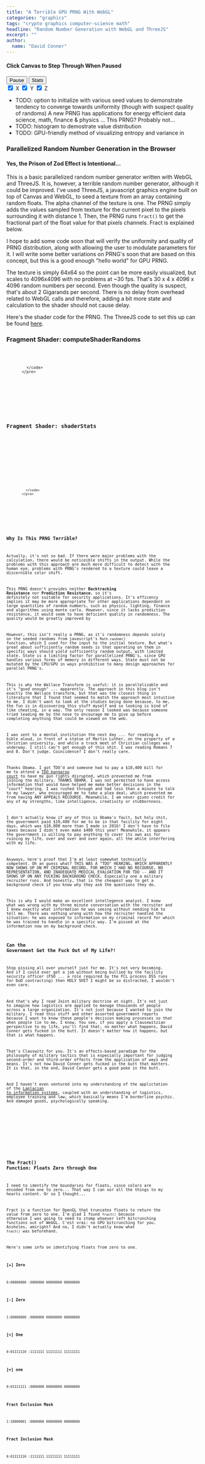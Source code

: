 ```yaml
---
title: "A Terrible GPU PRNG With WebGL"
categories: "graphics"
tags: "crypto graphics computer-science math"
headline: "Random Number Generation with WebGL and ThreeJS"
excerpt: ""
author:
  name: "David Conner"
---
```


#### Click Canvas to Step Through When Paused

<div class="row">
  <div class="col-sm-3 col-xs-6">
    <button id="btn-pause" class="btn btn-default" onclick="togglePause()">Pause</button>
    <button id="btn-stats" class="btn btn-default" onclick="toggleStats()">Stats</button>
  </div>
</div>

<div class="row">
  <div class="col-sm-3 col-xs-6">
    <label class="checkbox-inline">
      <input type="checkbox" id="chk-random-variable-1" checked onclick="changeStatsDisplayVars()"> X
    </label>
    <label class="checkbox-inline">
      <input type="checkbox" id="chk-random-variable-2" checked onclick="changeStatsDisplayVars()"> Y
    </label>
    <label class="checkbox-inline">
      <input type="checkbox" id="chk-random-variable-3" checked onclick="changeStatsDisplayVars()"> Z
    </label>
  </div>
</div>

- TODO: option to initialize with various seed values to demonstrate
  tendency to converge towards uniformity (though with suspect
  quality of randoms) A new PRNG has applications for energy efficient
  data science, math, finance & physics ... This PRNG? Probably not...
- TODO: histogram to demostrate value distribution
- TODO: GPU-friendly method of visualizing entropy and variance in


### Parallelized Random Number Generation in the Browser

#### Yes, the Prison of Zod Effect is Intentional...

This is a basic parallelized random number generator written with
WebGL and ThreeJS. It is, however, a terrible random number generator,
although it could be improved. I've used ThreeJS, a javascript
graphics engine built on top of Canvas and WebGL, to seed a texture
from an array containing random floats.  The alpha channel of the
texture is one. The PRNG simply adds the values sampled from texture
for the current pixel to the pixels surrounding it with distance 1.
Then, the PRNG runs `fract()` to get the fractional part of the float
value for that pixels channels. Fract is explained below.

I hope to add some code soon that will verify the uniformity and
quality of PRNG distribution, along with allowing the user to modulate
parameters for it.  I will write some better variations on PRNG's soon
that are based on this concept, but this is a good enough "hello
world" for GPU PRNG.

The texture is simply 64x64 so the point can be more easily
visualized, but scales to 4096x4096 with no problems at ~30 fps.
That's 30 x 4 x 4096 x 4096 random numbers per second.  Even though
the quality is suspect, that's about 2 Gigarands per second.  There is
no delay from overhead related to WebGL calls and therefore, adding a
bit more state and calculation to the shader should not cause delay.

Here's the shader code for the PRNG. The ThreeJS code to set this up
can be found [here](/js/3d/2017-01-04-webgl-gpu-prng.js).

### Fragment Shader: computeShaderRandoms

<p>
  <figure class="highlight">
    <pre>
      <code id="codeComputeShaderRandoms" class="language-c" data-lang="c">

      </code>
    </pre>
  </figure>
</p>

### Fragment Shader: shaderStats

<p>
  <figure class="highlight">
    <pre>
      <code id="codeShaderStats" class="language-c" data-lang="c">

      </code>
    </pre>
  </figure>
</p>

### Why Is This PRNG Terrible?

Actually, it's not so bad. If there were major problems with the
calculation, there would be noticeible shifts in the output. While the
problems with this approach are much more difficult to detect with the
human eye, problems with PRNG's rendered to a texture could leave a
discernible color shift.

This PRNG doesn't provides neither **Backtracking Resistance** nor
**Prediction Resistance**, so it's definitely not suitable for security
applications. It's efficency implies it may be more appropriate for
other applications dependent on large quantities of random numbers, such
as physics, lighting, finance and algorithms using monte carlo. However,
since it lacks prediction resistence, it would seem to have deficient
quality in randomness. The quality would be greatly improved by

However, this isn't really a PRNG, as it's randomness depends solely
on the seeded randoms from javascript's `Math.random()` function,
which I used for the input to the initial texture. But what's great
about sufficiently random seeds is that operating on them in specific
ways should yield sufficiently random output, with limited
state. State is a limiting factor for parallelized PRNG's, since GPU
handles various forms of memory in different ways. State must not be
mutated by the CPU/GPU in ways prohibitive to many design approaches
for parallel PRNG's.

This is why the Wallace Transform is useful: it is parallelizable and
it's "good enough" ... apparently. The approach in this blog isn't
exactly the Wallace transform, but that was the closest thing in
literature that I found that seemed to match the approach most
intuitive to me. I didn't want to look at the studies being done
because, to me, the fun is in discovering this stuff myself and so
looking is kind of like cheating, in a way. The only reason I looked
was because someone tried leading me by the nose to encourage me to
give up before completing anything that could be viewed on the web.

I was sent to a mental institution the next day ... for reading a
bible aloud, in front of a statue of Martin Luther, on the property of
a Christian university, and while a track meet of Christian colleges
was underway. I still can't get enough of this shit. I was reading
Romans 7 and 8. Don't judge. Coincidence? I don't really care.

Thanks Obama. I got TDO'd and someone had to pay a $10,400 bill for me
to attend a
[TDO kangaroo court](https://vacode.org/2016/37.2/3/8/4/37.2-809/) to
have my gun rights disrupted, which prevented me from joining the
military. THANKS OBAMA. I was not permitted to have access information
that would have helped me make better decisions in the "court"
hearing. I was rushed through and had less than a minute to talk to my
lawyer, who encouraged me to take a plea deal, which prevented me from
having ANY APPEALS RECOURSE.  Meanwhile, I am never given credit for
any of my strengths, like intelligence, creativity or stubbornness.

I don't actually know if any of this is Obama's fault, but holy shit,
the government paid $10,400 for me to be in that facility for eight
days, which was $10,000 more than I made in 2016! I don't have to file
taxes because I didn't even make $400 this year!  Meanwhile, it
appears the government is willing to pay anything to cover its own ass
for ruining my life, over and over and over again, all the while
interfering with my life.

Anyways, here's proof that I'm at least somewhat technically
competent. Oh an guess what? THIS WAS A "TDO" HEARING, WHICH
APPARENTLY NOW SHOWS UP ON MY CRIMINAL RECORD, FOR WHICH I HAD NO
RECOURSE, NO REPRESENTATION, AND INADEQUATE MEDICAL EVALUATION FOR TDO
-- AND IT SHOWS UP ON ANY FUCKING BACKGROUND CHECK.  Especially one a
military recruiter runs. And honestly, that is the cheapest way to get
a background check if you know why they ask the questions they do.

This is why I would make an excellent intellegence analyst. I knew
what was wrong with my three minute conversation with the recruiter
and I knew exactly what information he was seeing without needing him
to tell me. There was nothing wrong with how the recruiter handled the
situation: he was exposed to information on my criminal record for
which he was trained to handle in a specific way. I'm pissed at the
information now on my background check.

### Can the Government Get the Fuck Out of My Life?!

Stop pissing all over yourself just for me. It's not very becoming.
And if I could ever get a job without being bullied by the facility
security officer (FSO ... a role required by the FCL process DSS runs
for DoD contracting) then HOLY SHIT I might be so distracted, I
wouldn't even care.

And that's why I read Joint military doctrine at night. It's not just
to imagine how logistics are applied to manage thousands of people
across a large organization. It's not just because I wanted to join
the military. I read this stuff and other assorted government reports
because I want to know these people's decision making processes so
that when people lie to me, I know. You see, if you apply a
Clausewitzian perspective to my life, you'll find that, no matter what
happens, David Conner gets fucked in the butt. It doesn't matter how
it happens, but that is what happens.

That's Clauswitz for you. It's an effects-based paradigm for the
philosophy of military tactics that is especially important for
judging second-order and third-order effects from the application of
ways and means. It's not how David Conner gets fucked in the butt
that matters. It is that, in the end, David Conner gets a good poke
in the butt.

And I haven't even ventured into my understanding of the applictation
of the
[Laplacian to information systems](https://github.com/dcunited001/dcunited001.github.io/blob/sources/_drafts/facets-of-greatness-systems-theory.md),
coupled with an understanding of logistics, employee training and law,
which basically means I'm borderline psychic. And damaged goods,
psychologically speaking.

<script type="x-shader/x-fragment" id="computeShaderRandoms">
  uniform float randomStepSeed;

  void main() {
    vec2 uv = gl_FragCoord.xy / resolution.xy;
    vec4 texel = texture2D(varRandom, uv);

    vec2 texelCoords[4];
    texelCoords[0] = mod(gl_FragCoord.xy + vec2( 0.0, -1.0), resolution.xy) / resolution.xy;
    texelCoords[1] = mod(gl_FragCoord.xy + vec2( 1.0,  0.0), resolution.xy) / resolution.xy;
    texelCoords[2] = mod(gl_FragCoord.xy + vec2( 0.0,  1.0), resolution.xy) / resolution.xy;
    texelCoords[3] = mod(gl_FragCoord.xy + vec2(-1.0,  1.0), resolution.xy) / resolution.xy;

    vec4 texels[4];
    texels[0] = texture2D(varRandom, texelCoords[0]);
    texels[1] = texture2D(varRandom, texelCoords[1]);
    texels[2] = texture2D(varRandom, texelCoords[2]);
    texels[3] = texture2D(varRandom, texelCoords[3]);

    // multiply by primes and add/subract to counter a binary-additive color-shift...
    // - binary addition is simply a recursive bitwise xor + bitshift, which means that
    //   the probability of a change in leading digits is correlated to the number
    //   and position of sequential zeros. this makes it a bit harder to change one
    //   side or the other with simply additive functions...
    //   - the reasoning behind this is the same as why magnitude metrics (seismic, etc)
    //     are more likely to lead with a one or a lower digit than a higher digit.
    // - if i could xor, i wouldn't need this.
    // - also added a random seed,
    //   - it's the same for each step. that's not idea, but with bitcrunching functions,
    //     i can mix the numbers and seed(s) more randomly

    vec4 newTexel = fract(3.0 * texel -
      fract(5.0  * texels[0]) +
      fract(7.0  * texels[1]) -
      fract(11.0 * texels[2]) +
      fract(13.0 * texels[3] * randomStepSeed));

    gl_FragColor = vec4(newTexel.x, newTexel.y, newTexel.z, 1.0);
  }</script>

<script type="x-shader/x-fragment" id="shaderStats">
  uniform float showVariables;

  void main() {
    vec2 uv = gl_FragCoord.xy / resolution.xy;
    vec4 texels[ballArea];
    vec4 texelSum = vec4(0.0, 0.0, 0.0, 0.0);

    for (int i=0; i < ballSize; i++) {
      for (int j=0; j < ballSize; j++) {
        // a neighborhood w/ ball indexed down & right is mostly equivalent
        vec2 texelCoords = fract((gl_FragCoord.xy + vec2(i,j)) /resolution.xy);
        texels[i * ballSize + j] = texture2D(varRandom, texelCoords);
        texelSum = texelSum + texels[i * ballSize + j];
      }
    }

    vec4 texel = texelSum / vec4(ballArea, ballArea, ballArea, ballArea);
    bool showX = mod(showVariables, 2.0) < 1.0;
    bool showY = mod(showVariables, 3.0) < 1.0;
    bool showZ = mod(showVariables, 5.0) < 1.0;

    //showX = true;
    //showY = false;
    //showZ = false;

    // bitmask (additive) is a group parallel to n-coprimes (multiplicative)
    // - something i explored as a kid, encoding values with a kind of prime-binary
    // - i explored this because i didn't understand how Assembler could process/encode
    //   values *and* instructions in total binary. this was before i had ever
    //   programmed.
    // - OMFG WHY ARE BITMASKING OPS NOT INCLUDED IN WEBGL?
    gl_FragColor = vec4(0.0, 0.0, 0.0, 0.0);

    if (showX) {
      gl_FragColor.x = texel.x;
    } else {
      // TODO: mix texel value to appear more grey
      //gl_FragColor.x = 0.5;
    }

    if (showY) {
      gl_FragColor.y = texel.y;
    } else {
      //gl_FragColor.y = 0.5;
    }

    if (showZ) {
      gl_FragColor.z = texel.z;
    } else {
      //gl_FragColor.z = 0.5;
    }

    gl_FragColor.w = texel.w;
  }</script>

<script type="x-shader/x-fragment" id="shaderEntropyBool">
  void main() {

    // should return the 2d texture coord,
    // - but scaled properly for the 3rd dimension
    float numEvents = entropyDistEventOutcomes;
    numEvents = 4.0;

    vec2 texelUV = gl_FragCoord.xy / resolution.xy;
    vec4 texel = texture2D(varRandom, texelUV);
    texel = vec4(floor(texel * numEvents).xyz, texel.w);

    vec2 res = vec2(entropyDistEventOutcomes * resolution.x, resolution.y);
    vec2 uv = gl_FragCoord.xy / res;
    //float xzOffset = fract(uv.x * numEvents);
    float xzOffset = fract(uv.x * numEvents);

    //float xzOffset = float(int(u.x * numEvents) / int(numEvents)), numEvents);

    // there should be one pixel set to 'true' per x-z segment
    gl_FragColor.x = (xzOffset == texel.x ? 1.0 : 0.0);
    gl_FragColor.y = (xzOffset == texel.y ? 1.0 : 0.0);
    gl_FragColor.z = (xzOffset == texel.z ? 1.0 : 0.0);

    gl_FragColor.x = xzOffset;
    gl_FragColor.w = 1.0;
    //vec4 texels[];
  }
</script>


<script type="x-shader/x-fragment" id="shaderEntropyDist">
  void main() {
    gl_FragColor = vec4(0.0, 0.0, 0.0, 0.0);
  }
</script>

<script type="x-shader/x-fragment" id="shaderEntropy">
  uniform float showVariables;

  void main() {
    vec2 res = vec2(entropyDistEventOutcomes * resolution.x, resolution.y);
    vec2 uv = gl_FragCoord.xy / res;

    gl_FragColor = vec4(uv, 0.0, 0.0);
    //gl_FragColor = vec4(0.0, 0.0, 0.0, 0.0);
  }
</script>


### The Fract() Function: Floats Zero through One

I need to identify the boundaries for floats, since colors are encoded
from one to zero... That way I can xor all the things to my hearts
content. Or so I thought...

Fract is a function for OpenGL that truncates floats to return the
value from zero to one. I'm glad I found `fract()` because otherwise I
was going to need to stomp whoever left bitcrunching functions out of
WebGL.  C'est vrai: no GPU bitcrunching for you. Assholes, amiright?
And no, I didn't actually know what `fract()` was beforehand.

Here's some info on identifying floats from zero to one.

#### [+] Zero

```
0:00000000 :0000000 00000000 00000000
```

#### [-] Zero

```
1:00000000 :0000000 00000000 00000000
```

#### [<] One

```
0:01111110 :1111111 11111111 11111111
```

#### [=] one

```
0:01111111 :0000000 00000000 00000000
```

#### Fract Exclusion Mask

```
1:10000001 :0000000 00000000 00000000
```

#### Fract Inclusion Mask

```
0:01111110 :1111111 11111111 11111111
```

<script src="/js/three/GPUComputeRenderer.js" type="text/javascript"></script>
<script src="/js/3d/2017-01-04-webgl-gpu-prng.js" type="text/javascript"></script>

<script type="text/javascript">
  function pasteShaderToCodeBlock(shaderId, codeBlockId) {
    var shaderCode = document.getElementById(shaderId).textContent;
    var processedCode = '<span class="p">' +
        shaderCode .split('\n').join('</span>\n<span class="p">') +
        '</span>';
    document.getElementById(codeBlockId).innerHTML = processedCode;
  }

  pasteShaderToCodeBlock('computeShaderRandoms', 'codeComputeShaderRandoms');
  pasteShaderToCodeBlock('shaderStats', 'codeShaderStats');
</script>
